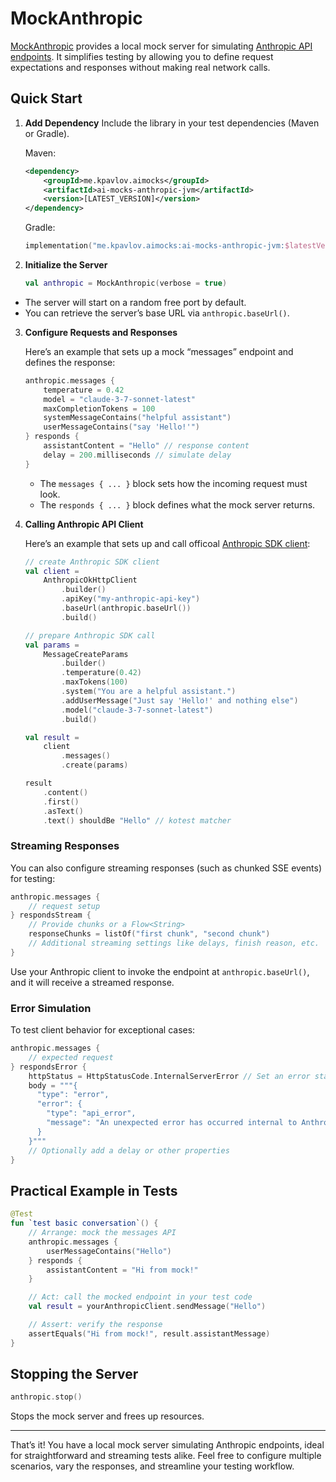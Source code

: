 # MockAnthropic

[MockAnthropic](src/commonMain/kotlin/me/kpavlov/aimocks/anthropic/MockAnthropic.kt) provides a local mock server for simulating [Anthropic API endpoints](https://docs.anthropic.com/en/api). It simplifies testing by allowing you to define request expectations and responses without making real network calls.

## Quick Start

1. **Add Dependency**
   Include the library in your test dependencies (Maven or Gradle).

    Maven:
    ```xml
    <dependency>
        <groupId>me.kpavlov.aimocks</groupId>
        <artifactId>ai-mocks-anthropic-jvm</artifactId>
        <version>[LATEST_VERSION]</version>
    </dependency>
    ```
   Gradle:
    ```kotlin
    implementation("me.kpavlov.aimocks:ai-mocks-anthropic-jvm:$latestVersion")
    ```

2. **Initialize the Server**
   ```kotlin
   val anthropic = MockAnthropic(verbose = true)
   ```
  - The server will start on a random free port by default.
  - You can retrieve the server’s base URL via `anthropic.baseUrl()`.

3. **Configure Requests and Responses**

   Here’s an example that sets up a mock “messages” endpoint and defines the response:
    ```kotlin
    anthropic.messages {
        temperature = 0.42
        model = "claude-3-7-sonnet-latest"
        maxCompletionTokens = 100
        systemMessageContains("helpful assistant")
        userMessageContains("say 'Hello!'")
    } responds {
        assistantContent = "Hello" // response content
        delay = 200.milliseconds // simulate delay
    }
    ```
    - The `messages { ... }` block sets how the incoming request must look.
    - The `responds { ... }` block defines what the mock server returns.


4. **Calling Anthropic API Client**

    Here’s an example that sets up and call officoal [Anthropic SDK client](https://github.com/anthropics/anthropic-sdk-java):
    ```kotlin
    // create Anthropic SDK client
    val client =
        AnthropicOkHttpClient
            .builder()
            .apiKey("my-anthropic-api-key")
            .baseUrl(anthropic.baseUrl())
            .build()

    // prepare Anthropic SDK call
    val params =
        MessageCreateParams
            .builder()
            .temperature(0.42)
            .maxTokens(100)
            .system("You are a helpful assistant.")
            .addUserMessage("Just say 'Hello!' and nothing else")
            .model("claude-3-7-sonnet-latest")
            .build()

    val result =
        client
            .messages()
            .create(params)

    result
        .content()
        .first()
        .asText()
        .text() shouldBe "Hello" // kotest matcher
    ```

### Streaming Responses

You can also configure streaming responses (such as chunked SSE events) for testing:

```kotlin
anthropic.messages {
    // request setup
} respondsStream {
    // Provide chunks or a Flow<String>
    responseChunks = listOf("first chunk", "second chunk")
    // Additional streaming settings like delays, finish reason, etc.
}
```

Use your Anthropic client to invoke the endpoint at `anthropic.baseUrl()`, and it will receive a streamed response.

### Error Simulation

To test client behavior for exceptional cases:

```kotlin
anthropic.messages {
    // expected request
} respondsError {
    httpStatus = HttpStatusCode.InternalServerError // Set an error status code
    body = """{
      "type": "error",
      "error": {
        "type": "api_error",
        "message": "An unexpected error has occurred internal to Anthropic’s systems."
      }
    }"""
    // Optionally add a delay or other properties
}
```

## Practical Example in Tests

```kotlin
@Test
fun `test basic conversation`() {
    // Arrange: mock the messages API
    anthropic.messages {
        userMessageContains("Hello")
    } responds {
        assistantContent = "Hi from mock!"
    }

    // Act: call the mocked endpoint in your test code
    val result = yourAnthropicClient.sendMessage("Hello")

    // Assert: verify the response
    assertEquals("Hi from mock!", result.assistantMessage)
}
```

## Stopping the Server

```kotlin
anthropic.stop()
```

Stops the mock server and frees up resources.

---

That’s it! You have a local mock server simulating Anthropic endpoints, ideal for straightforward and streaming tests alike. Feel free to configure multiple scenarios, vary the responses, and streamline your testing workflow.
